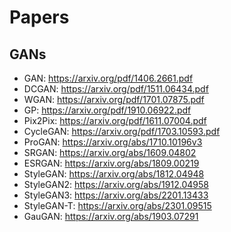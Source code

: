 # Papers
## GANs
  - GAN: https://arxiv.org/pdf/1406.2661.pdf
  - DCGAN: https://arxiv.org/pdf/1511.06434.pdf
  - WGAN: https://arxiv.org/pdf/1701.07875.pdf
  - GP: https://arxiv.org/pdf/1910.06922.pdf
  - Pix2Pix: https://arxiv.org/pdf/1611.07004.pdf
  - CycleGAN: https://arxiv.org/pdf/1703.10593.pdf
  - ProGAN: https://arxiv.org/abs/1710.10196v3
  - SRGAN: https://arxiv.org/abs/1609.04802
  - ESRGAN: https://arxiv.org/abs/1809.00219
  - StyleGAN: https://arxiv.org/abs/1812.04948
  - StyleGAN2: https://arxiv.org/abs/1912.04958
  - StyleGAN3: https://arxiv.org/abs/2201.13433
  - StyleGAN-T: https://arxiv.org/abs/2301.09515
  - GauGAN: https://arxiv.org/abs/1903.07291